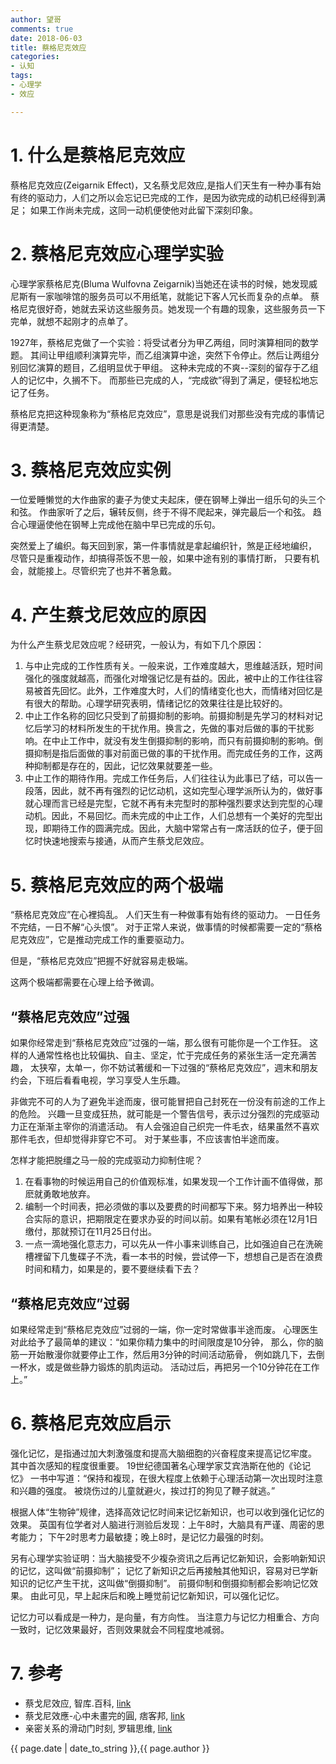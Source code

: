 ```yaml
---
author: 望哥
comments: true
date: 2018-06-03
title: 蔡格尼克效应
categories:
- 认知
tags:
- 心理学
- 效应

---
```


# 1. 什么是蔡格尼克效应

蔡格尼克效应(Zeigarnik Effect)，又名蔡戈尼效应,是指人们天生有一种办事有始有终的驱动力，人们之所以会忘记已完成的工作，是因为欲完成的动机已经得到满足；
如果工作尚未完成，这同一动机便使他对此留下深刻印象。


# 2. 蔡格尼克效应心理学实验

心理学家蔡格尼克(Bluma Wulfovna Zeigarnik)当她还在读书的时候，她发现威尼斯有一家咖啡馆的服务员可以不用纸笔，就能记下客人冗长而复杂的点单。
蔡格尼克很好奇，她就去采访这些服务员。她发现一个有趣的现象，这些服务员一下完单，就想不起刚才的点单了。

1927年，蔡格尼克做了一个实验：将受试者分为甲乙两组，同时演算相同的数学题。
其间让甲组顺利演算完毕，而乙组演算中途，突然下令停止。然后让两组分别回忆演算的题目，乙组明显优于甲组。
这种未完成的不爽--深刻的留存于乙组人的记忆中，久搁不下。
而那些已完成的人，“完成欲”得到了满足，便轻松地忘记了任务。

蔡格尼克把这种现象称为“蔡格尼克效应”，意思是说我们对那些没有完成的事情记得更清楚。


# 3. 蔡格尼克效应实例

一位爱睡懒觉的大作曲家的妻子为使丈夫起床，便在钢琴上弹出一组乐句的头三个和弦。
作曲家听了之后，辗转反侧，终于不得不爬起来，弹完最后一个和弦。
趋合心理逼使他在钢琴上完成他在脑中早已完成的乐句。

突然爱上了编织。每天回到家，第一件事情就是拿起编织针，煞是正经地编织，
尽管只是重複动作，却搞得茶饭不思一般，如果中途有别的事情打断，
只要有机会，就能接上。尽管织完了也并不著急戴。


# 4. 产生蔡戈尼效应的原因

为什么产生蔡戈尼效应呢？经研究，一般认为，有如下几个原因：
1) 与中止完成的工作性质有关。一般来说，工作难度越大，思维越活跃，短时间强化的强度就越高，而强化对增强记忆是有益的。因此，被中止的工作往往容易被首先回忆。此外，工作难度大时，人们的情绪变化也大，而情绪对回忆是有很大的帮助。心理学研究表明，情绪记忆的效果往往是比较好的。
2) 中止工作名称的回忆只受到了前摄抑制的影响。前摄抑制是先学习的材料对记忆后学习的材料所发生的干扰作用。换言之，先做的事对后做的事的干扰影响。在中止工作中，就没有发生倒摄抑制的影响，而只有前摄抑制的影响。倒摄抑制是指后面做的事对前面已做的事的干扰作用。而完成任务的工作，这两种抑制都是存在的，因此，记忆效果就要差一些。
3) 中止工作的期待作用。完成工作任务后，人们往往认为此事已了结，可以告一段落，因此，就不再有强烈的记忆动机，这如完型心理学派所认为的，做好事就心理而言已经是完型，它就不再有未完型时的那种强烈要求达到完型的心理动机。因此，不易回忆。而未完成的中止工作，人们总想有一个美好的完型出现，即期待工作的圆满完成。因此，大脑中常常占有一席活跃的位子，便于回忆时快速地搜索与接通，从而产生蔡戈尼效应。

# 5. 蔡格尼克效应的两个极端

“蔡格尼克效应”在心裡捣乱。
人们天生有一种做事有始有终的驱动力。
一日任务不完结，一日不解“心头恨”。
对于正常人来说，做事情的时候都需要一定的“蔡格尼克效应”，它是推动完成工作的重要驱动力。

但是，“蔡格尼克效应”把握不好就容易走极端。

这两个极端都需要在心理上给予微调。

## “蔡格尼克效应”过强
如果你经常走到“蔡格尼克效应”过强的一端，那么很有可能你是一个工作狂。
这样的人通常性格也比较偏执、自主、坚定，忙于完成任务的紧张生活一定充满苦趣，
太狭窄，太单一，你不妨试著缓和一下过强的“蔡格尼克效应”，週末和朋友约会，下班后看看电视，学习享受人生乐趣。

非做完不可的人为了避免半途而废，很可能冒把自己封死在一份没有前途的工作上的危险。
兴趣一旦变成狂热，就可能是一个警告信号，表示过分强烈的完成驱动力正在渐渐主宰你的消遣活动。
有人会强迫自己织完一件毛衣，结果虽然不喜欢那件毛衣，但却觉得非穿它不可。
对于某些事，不应该害怕半途而废。

怎样才能把脱缰之马一般的完成驱动力抑制住呢？

1) 在看事物的时候运用自己的价值观标准，如果发现一个工作计画不值得做，那麽就勇敢地放弃。
2) 编制一个时间表，把必须做的事以及要费的时间都写下来。努力培养出一种较合实际的意识，把期限定在要求办妥的时间以前。如果有笔帐必须在12月1日缴付，那就预订在11月25日付出。
3) 一点一滴地强化意志力，可以先从一件小事来训练自己，比如强迫自己在洗碗槽裡留下几隻碟子不洗，看一本书的时候，尝试停一下，想想自己是否在浪费时间和精力，如果是的，要不要继续看下去？

## “蔡格尼克效应”过弱
如果经常走到“蔡格尼克效应”过弱的一端，你一定时常做事半途而废。
心理医生对此给予了最简单的建议：“如果你精力集中的时间限度是10分钟，
那么，你的脑筋一开始散漫你就要停止工作，然后用3分钟的时间活动筋骨，
例如跳几下，去倒一杯水，或是做些静力锻炼的肌肉运动。
活动过后，再把另一个10分钟花在工作上。”


# 6. 蔡格尼克效应启示

强化记忆，是指通过加大刺激强度和提高大脑细胞的兴奋程度来提高记忆牢度。
其中首次感知的程度很重要。
19世纪德国著名心理学家艾宾浩斯在他的《论记忆》
一书中写道：“保持和複现，在很大程度上依赖于心理活动第一次出现时注意和兴趣的强度。
被烧伤过的儿童就避火，挨过打的狗见了鞭子就逃。”

根据人体“生物钟”规律，选择高效记忆时间来记忆新知识，也可以收到强化记忆的效果。
英国有位学者对人脑进行测验后发现：上午8时，大脑具有严谨、周密的思考能力；
下午2时思考力最敏捷；晚上8时，是记忆力最强的时刻。

另有心理学实验证明：当大脑接受不少複杂资讯之后再记忆新知识，会影响新知识的记忆，这叫做“前摄抑制”；
记忆了新知识之后再接触其他知识，容易对已学新知识的记忆产生干扰，这叫做“倒摄抑制”。
前摄仰制和倒摄抑制都会影响记忆效果。
由此可见，早上起床后和晚上睡觉前记忆新知识，可以强化记忆。

记忆力可以看成是一种力，是向量，有方向性。
当注意力与记忆力相重合、方向一致时，记忆效果最好，否则效果就会不同程度地减弱。


# 7. 参考
- 蔡戈尼效应, 智库.百科, [link](http://wiki.mbalib.com/wiki/%E8%94%A1%E6%88%88%E5%B0%BC%E6%95%88%E5%BA%94)
- 蔡戈尼效應-心中未畫完的圓, 痞客邦, [link](http://td026544.pixnet.net/blog/post/31999858-%E8%94%A1%E6%88%88%E5%B0%BC%E6%95%88%E6%87%89-%E5%BF%83%E4%B8%AD%E6%9C%AA%E7%95%AB%E5%AE%8C%E7%9A%84%E5%9C%93)
- 亲密关系的滑动门时刻, 罗辑思维, [link](https://m.igetget.com/share/audio/aid/eTgOaoqRbQER1jWcfWB7)

{{ page.date | date_to_string }},{{ page.author }}